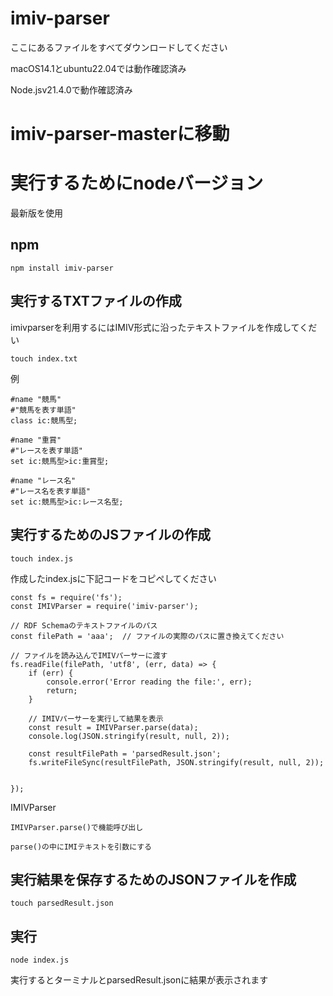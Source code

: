 # imiv-parser

ここにあるファイルをすべてダウンロードしてください

macOS14.1とubuntu22.04では動作確認済み

Node.jsv21.4.0で動作確認済み

# imiv-parser-masterに移動

# 実行するためにnodeバージョン

最新版を使用


## npm

```
npm install imiv-parser
```

## 実行するTXTファイルの作成
imivparserを利用するにはIMIV形式に沿ったテキストファイルを作成してくだい
```
touch index.txt
```
例
```
#name "競馬"
#"競馬を表す単語"
class ic:競馬型;

#name "重賞"
#"レースを表す単語"
set ic:競馬型>ic:重賞型;

#name "レース名"
#"レース名を表す単語"
set ic:競馬型>ic:レース名型;
```



## 実行するためのJSファイルの作成


```
touch index.js
```

作成したindex.jsに下記コードをコピペしてください
```
const fs = require('fs');
const IMIVParser = require('imiv-parser');

// RDF Schemaのテキストファイルのパス
const filePath = 'aaa';  // ファイルの実際のパスに置き換えてください

// ファイルを読み込んでIMIVパーサーに渡す
fs.readFile(filePath, 'utf8', (err, data) => {
    if (err) {
        console.error('Error reading the file:', err);
        return;
    }

    // IMIVパーサーを実行して結果を表示
    const result = IMIVParser.parse(data);
    console.log(JSON.stringify(result, null, 2));
    
    const resultFilePath = 'parsedResult.json';
    fs.writeFileSync(resultFilePath, JSON.stringify(result, null, 2));


});

```
IMIVParser

```
IMIVParser.parse()で機能呼び出し

parse()の中にIMIテキストを引数にする
```

## 実行結果を保存するためのJSONファイルを作成

```
touch parsedResult.json
```

## 実行

```
node index.js
```

実行するとターミナルとparsedResult.jsonに結果が表示されます





